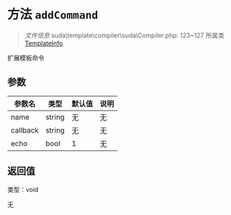 # 方法 `addCommand`

> *文件信息* suda\template\compiler\suda\Compiler.php: 123~127
> 所属类 [TemplateInfo](../TemplateInfo.md)


扩展模板命令


## 参数


| 参数名 | 类型 | 默认值 | 说明 |
|--------|-----|-------|-------|
| name |  string | 无 | 无 |
| callback |  string | 无 | 无 |
| echo |  bool | 1 | 无 |



## 返回值

类型：void

无

